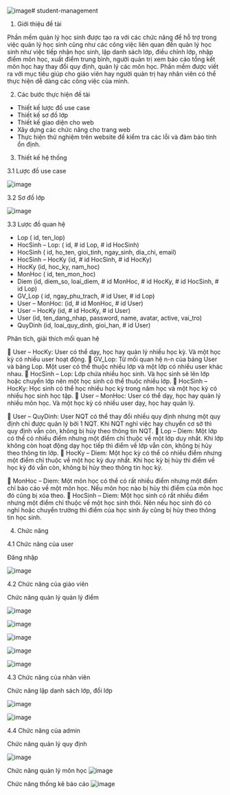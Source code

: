 ![image](https://github.com/Haunguyen42193/student-management/assets/92702518/a9b13d36-4f74-4706-b6d8-fc767b2fb008)# student-management
1. Giới thiệu đề tài

Phần mềm quản lý học sinh được tạo ra với các chức năng để hỗ trợ trong việc quản lý học sinh cũng như các công việc liên quan đến quản lý học sinh như việc tiếp nhận học sinh, lập danh sách lớp, điều chỉnh lớp, nhập điểm môn học, xuất điểm trung bình, người quản trị xem báo cáo tổng kết môn học hay thay đổi quy định, quản lý các môn học. Phần mềm được viết ra với mục tiêu giúp cho giáo viên hay người quản trị hay nhân viên có thể thực hiện dễ dàng các công việc của mình. 

2. Các bước thực hiện đề tài

- Thiết kế lược đồ use case
- Thiết kế sơ đồ lớp
- Thiết kế giao diện cho web
- Xây dựng các chức năng cho trang web
- Thực hiện thử nghiệm trên website để kiểm tra các lỗi và đảm bảo tính ổn định.

3. Thiết kế hệ thống

3.1 Lược đồ use case

![image](https://github.com/Haunguyen42193/student-management/assets/92702518/6c73ea2d-d8ed-4d72-885d-b9142425bfe0)

3.2 Sơ đồ lớp

![image](https://github.com/Haunguyen42193/student-management/assets/92702518/fbd62fde-84be-499e-8be9-5dc9d8cc1ff0)

3.3 Lược đồ quan hệ

- Lop ( id, ten_lop)
- HocSinh – Lop: ( id, # id Lop, # id HocSinh)
- HocSinh ( id, ho_ten, gioi_tinh, ngay_sinh, dia_chi, email)
- HocSinh – HocKy (id, # id HocSinh, # id HocKy)
- HocKy (id, hoc_ky, nam_hoc)
- MonHoc ( id, ten_mon_hoc)
- Diem (id, diem_so, loai_diem, # id MonHoc, # id HocKy, # id HocSinh, # id Lop)
- GV_Lop ( id, ngay_phu_trach, # id User, # id Lop)
- User – MonHoc: (id, # id MonHoc, # id User)
- User – HocKy (id, # id HocKy, # id User)
- User (id, ten_dang_nhap, password, name, avatar, active, vai_tro)
- QuyDinh (id, loai_quy_dinh, gioi_han, # id User)

Phân tích, giải thích mối quan hệ

	User – HocKy: User có thể dạy, học hay quản lý nhiều học kỳ. Và một học kỳ có nhiều user hoạt động.
	GV_Lop: Từ mối quan hệ n-n của bảng User và bảng Lop. Một user có thể thuộc nhiều lớp và một lớp có nhiều user khác nhau.
	HocSinh – Lop: Lớp chứa nhiều học sinh. Và học sinh sẽ lên lớp hoặc chuyển lớp nên một học sinh có thể thuộc nhiều lớp.
	HocSinh – HocKy: Học sinh có thể học nhiều học kỳ trong năm học và một học kỳ có nhiều học sinh học tập.
	User – MonHoc: User có thể dạy, học hay quản lý nhiều môn học. Và một học kỳ có nhiều user dạy, học hay quản lý.

	User – QuyDinh: User NQT có thể thay đổi nhiều quy định nhưng một quy định chỉ được quản lý bởi 1 NQT. Khi NQT nghỉ việc hay chuyển cơ sở thì quy định vẫn còn, không bị hủy theo thông tin NQT.
	Lop – Diem: Một lớp có thể có nhiều điểm nhưng một điểm chỉ thuộc về một lớp duy nhất. Khi lớp không còn hoạt động dạy học tiếp thì điểm về lớp vẫn còn, không bị hủy theo thông tin lớp.
	HocKy – Diem: Một học kỳ có thể có nhiều điểm nhưng một điểm chỉ thuộc về một học kỳ duy nhất. Khi học kỳ bị hủy thì điểm về học kỳ đó vẫn còn, không bị hủy theo thông tin học kỳ.

	MonHoc – Diem: Một môn học có thể có rất nhiều điểm nhưng một điểm chỉ báo cáo về một môn học. Nếu môn học nào bị hủy thì điểm của môn học đó cũng bị xóa theo.
	HocSinh – Diem: Một học sinh có rất nhiều điểm nhưng một điểm chỉ thuộc về một học sinh thôi. Nên nếu học sinh đó có nghỉ hoặc chuyển trường thì điểm của học sinh ấy cũng bị hủy theo thông tin học sinh.

4. Chức năng

4.1 Chức năng của user

Đăng nhập

![image](https://github.com/Haunguyen42193/student-management/assets/92702518/16ed9a93-7c5a-4829-a962-97d3c2bc8831)

4.2 Chức năng của giáo viên

Chức năng quản lý quản lý điểm

![image](https://github.com/Haunguyen42193/student-management/assets/92702518/57704251-bfef-4253-8bff-9824d0888fdf)

![image](https://github.com/Haunguyen42193/student-management/assets/92702518/98fd954b-1817-4ac8-baa2-c148c509636c)

![image](https://github.com/Haunguyen42193/student-management/assets/92702518/6098a1b5-ed70-4348-a34e-1d87904cd282)

![image](https://github.com/Haunguyen42193/student-management/assets/92702518/023b4633-e596-4797-811c-b69d7156b0e8)

![image](https://github.com/Haunguyen42193/student-management/assets/92702518/30c29994-88a2-4c81-9b06-c92857d6add0)

4.3 Chức năng của nhân viên

Chức năng lập danh sách lớp, đổi lớp

![image](https://github.com/Haunguyen42193/student-management/assets/92702518/f3fbd5df-8c7c-4889-9dca-007e9ead0156)

![image](https://github.com/Haunguyen42193/student-management/assets/92702518/730bf7b0-5907-4195-b034-469d6482ffcd)


4.4 Chức năng của admin

Chức năng quản lý quy định

![image](https://github.com/Haunguyen42193/student-management/assets/92702518/c366a3cf-0bf7-45de-a017-322f8b901371)

Chức năng quản lý môn học
![image](https://github.com/Haunguyen42193/student-management/assets/92702518/08fc3f84-8994-472d-bc33-d1ab2f988a61)

Chức năng thống kê báo cáo
![image](https://github.com/Haunguyen42193/student-management/assets/92702518/2686be6c-57b5-4637-8ccc-d698b20b538f)
